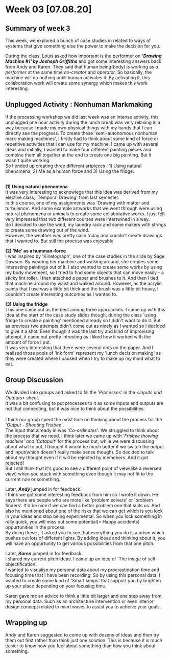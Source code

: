 
# Week 03 [07.08.20] 

## Summary of week 3
This week, we explored a bunch of case studies in related to ways of systems that give something else the power to make the decision for you. <br/>

During the class, Louis asked how important is the performer on ***'Drawing Machine #1' by Josheph Griffiths*** and got some interesting answers back from Andy and Karen. They said that human being(body) is working as *a performer* at the same time *co-creator* and *operator.* So basically, the machine will do nothing untill human activates it. By activating it, this collaboration work will create some synergy which makes this work interesting. 

## Unplugged Activity : Nonhuman Markmaking
If the processing workshop we did last week was an intense activity, this unplugged one hour activity during the lunch break was very relaxing in a way because I made my own physical things with my hands that I can directly see the progress. To create these 'semi-autonomous nonhuman mark-making machines', I firstly had to think about some kind of force or repetitive activities that I can use for my machine. I came up with several ideas and initially, I wanted to make four different painting pieces and combine them all together at the end to create one big painting. But it wasn't quite working. <br/>
So I ended up creating three different artpieces : 1) Using natural phenomena, 2) Me as a human force and 3) Using the fridge. <br/>
<br/>

**(1) Using natural phenomena <br/>**
It was very interesting to acknowlege that this idea was derived from my elective class, 'Temporal Drawing' from last semester. <br/>
In this course, one of my assignments was 'Drawing with matter and turbulence'. And some example artworks that we went through were using natural phenomena or animals to create some collaborative works. I just felt very impressed that two different courses were intertwined in a way. <br/>
So I decided to use the wind, my laundry rack and some makers with strings to create some drawing out of the wind. <br/>
However, the weather was pretty calm today and couldn't create drawings that I wanted to. But still the process was enjoyable. <br/>

**(2) 'Me' as a humman-force** <br/>
I was inspired by 'Kinetograph', one of the case studies in the slide by Sage Dawson. By wearing her machine and walking around, she creates some interesting paintings out of it. I also wanted to create some works by using my body movement, so I tried to find some objects that can move easily - a sticky lint roller.
I then attached a paper and brushes to it. And then I tied that machine around my waist and walked around. However, as the acrylic paints that I use was a little bit thick and the brush was a little bit heavy, I counldn't create interesting outcomes as I wanted to.

**(3) Using the fridge** <br/>
This one came out as the best among three approaches. I came up with this idea at the start of the case study slides though, during the class 'using fridge to create a painting' mentioned already so I didn't want to do it. But as previous two attempts didn't come out as nicely as I wanted so I decided to give it a shot. Even though it was the last try and kind of improvising attempt, it came out pretty intresting as I liked how it worked with the amount of force I put.<br/>
It was very interesting that there were several dots on the paper. And I realised those pools of 'ink form' represent my 'lunch decision making' as they were created where I paused when I try to make up my mind what to eat. <br/>


## Group Discussion
We divided into groups and asked to fill the *'Processes*' in the <*Inputs and Outputs> sheet*. <br/>
It was a bit confusing to put processes to it as some inputs and outputs are not that connecting, but it was nice to think about the possibilities.<br/>
<br/>
I think our group spent the most time on thinking about the process for the *'Output - Shooting Frisbee'*. <br/>
The input that already in was *'Co-ordinates'*. We struggled to think about the process that we need. I think later we came up with *'Frisbee thowing machine' and 'Catapult'* for the process but, while we were discussing about what to put, I thought it would be much better if we switch the output and input(which doesn't really make sense though). So decided to talk about my thought even if it will be rejected by memebers. And it got rejected! <br/>
But I still think that it's good to see a different point of view(like a reversed view) when you stuck with something even though it may not fit to the current rule or something.

Later, ***Andy*** jumped in for feedback. <br/>
I think we got some interesting feedback from him so I wrote it down. 
He says there are people who are more like 'problem solvers' or 'problem finders'. It'd be nice if we can find a better problem one that suits us. And also he mentioned about one of the risks that we can get which is you lock in your ideas and stop being experimental. So when you lock something in relly quick, you will miss out some potential(= Happy accidents) oppurtunities in the process. <br/>
By doing these <Inputs and outputs>, it asked you to see that everything you do is a prism which pushes out lots of different lights. By adding ideas and thinking about it, you will have an oppurtunity to get various possibilities from that one pitch. 

Later, ***Karen*** jumped in for feedback.<br/>
I shared my current pitch ideas. I came up an idea of 'The image of self-objectification'. <br/>
I wanted to visualise my personal data about my procrastination time and focusing time that I have been recording. So by using this personal data, I wanted to create some kind of 'Smart lamps' that support you by brighten up your place depending on your focusing time. <br/>

Karen gave me an advice to think a little bit larger and one step away from my personal data. Such as an architecture intervention or even interior design concept related to mind waves to assist you to acheive your goals. <br/>


## Wrapping up
Andy and Karen suggested to come up with dozens of ideas and then try them out first rather than think just one solution. This is because it is much easier to know how you feel about something than how you think about something. 

